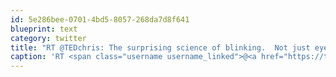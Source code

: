 ```yaml
---
id: 5e286bee-0701-4bd5-8057-268da7d8f641
blueprint: text
category: twitter
title: "RT @TEDchris: The surprising science of blinking.  Not just eye-cleansing... it's mental punctuation http://bit.ly/Yn8sL"
caption: 'RT <span class="username username_linked">@<a href="https://twitter.com/TEDchris" title="Chris Anderson">TEDchris</a></span>: The surprising science of blinking.  Not just eye-cleansing... it''s mental punctuation http://bit.ly/Yn8sL'
---
```

